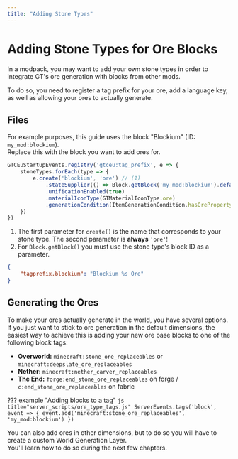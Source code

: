 ```yaml
---
title: "Adding Stone Types"
---
```



# Adding Stone Types for Ore Blocks

In a modpack, you may want to add your own stone types in order to integrate GT's ore generation with blocks from other mods.

To do so, you need to register a tag prefix for your ore, add a language key, as well as allowing your ores to actually generate.


## Files

For example purposes, this guide uses the block "Blockium" (ID: `my_mod:blockium`).  
Replace this with the block you want to add ores for.

```js title="startup_scripts/ore_types.js"
GTCEuStartupEvents.registry('gtceu:tag_prefix', e => {
    stoneTypes.forEach(type => {
        e.create('blockium', 'ore') // (1)
            .stateSupplier(() => Block.getBlock('my_mod:blockium').defaultBlockState()) // (2)
            .unificationEnabled(true)
            .materialIconType(GTMaterialIconType.ore)
            .generationCondition(ItemGenerationCondition.hasOreProperty)
    })
})
```

1. The first parameter for `create()` is the name that corresponds to your stone type. The second parameter is **always** `'ore'`!
2. For `Block.getBlock()` you must use the stone type's block ID as a parameter.


```json title="assets/gtceu/lang/en_us.json"
{
    "tagprefix.blockium": "Blockium %s Ore"
}
```


## Generating the Ores

To make your ores actually generate in the world, you have several options.
If you just want to stick to ore generation in the default dimensions, the easiest way to achieve this is adding your new ore base blocks to one of the following block tags:


- **Overworld:** `minecraft:stone_ore_replaceables` or `minecraft:deepslate_ore_replaceables`
- **Nether:** `minecraft:nether_carver_replaceables`
- **The End:** `forge:end_stone_ore_replaceables` on forge / `c:end_stone_ore_replaceables` on fabric

??? example "Adding blocks to a tag"
    ```js title="server_scripts/ore_type_tags.js"
    ServerEvents.tags('block', event => {
        event.add('minecraft:stone_ore_replaceables', 'my_mod:blockium')
    })
    ```

You can also add ores in other dimensions, but to do so you will have to create a custom World Generation Layer.    
You'll learn how to do so during the next few chapters.
